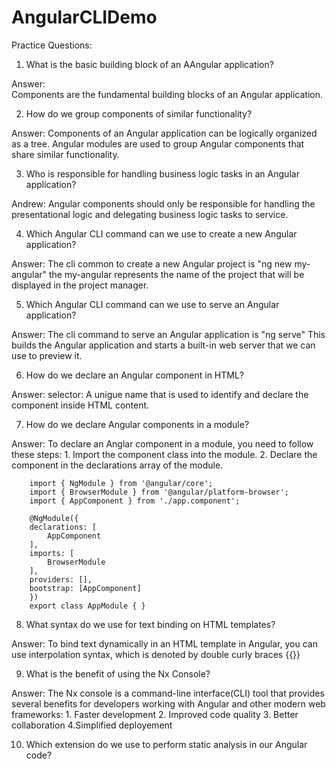 # AngularCLIDemo

Practice Questions:

1. What is the basic building block of an AAngular application?

Answer:     
    Components are the fundamental building blocks of an Angular application.

2. How do we group components of similar functionality?

Answer:
    Components of an Angular application can be logically organized as a tree. Angular modules are used to group Angular components that share similar functionality. 

3. Who is responsible for handling business logic tasks in an Angular application?

Andrew: 
    Angular components should only be responsible for handling the presentational logic and delegating business logic tasks to service. 

4. Which Angular CLI command can we use to create a new Angular application?

Answer:
    The cli common to create a new Angular project is "ng new  my-angular" the my-angular represents the name of the project that will be displayed in the project manager. 

5. Which Angular CLI command can we use to serve an Angular application?

Answer:
    The cli command to serve an Angular application is "ng serve" This builds the Angular application and starts a built-in web server that we can use to preview it. 

6. How do we declare an Angular component in HTML?

Answer:
    selector: A unigue name that is used to identify and declare the component inside HTML content. 

7. How do we declare Angular components in a module?

Answer:
    To declare an Anglar component in a module, you need to follow these steps:
        1. Import the component class into the module.
        2. Declare the component in the declarations array of the module.

        import { NgModule } from '@angular/core';
        import { BrowserModule } from '@angular/platform-browser';
        import { AppComponent } from './app.component';

        @NgModule({
        declarations: [
            AppComponent
        ],
        imports: [
            BrowserModule
        ],
        providers: [],
        bootstrap: [AppComponent]
        })
        export class AppModule { }


8. What syntax do we use for text binding on HTML templates?

Answer:
    To bind text dynamically in an HTML template in Angular, you can use interpolation syntax, which is denoted by double curly braces {{}}

9. What is the benefit of using the Nx Console?

Answer:
    The Nx console is a command-line interface(CLI) tool that provides several benefits for developers working with Angular and other modern web frameworks:
        1. Faster development
        2. Improved code quality
        3. Better collaboration
        4.Simplified deployement

10. Which extension do we use to perform static analysis in our Angular code?



